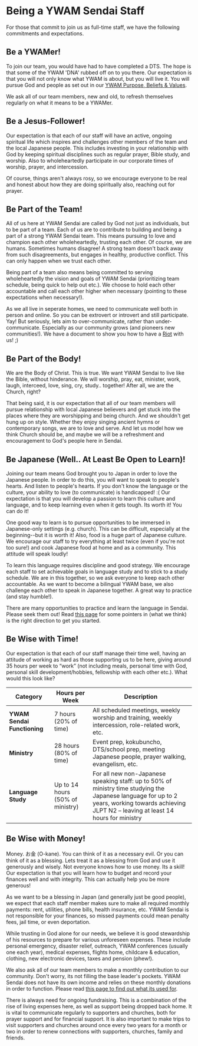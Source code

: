 # Being a YWAM Sendai Staff

For those that commit to join us as full-time staff, we have the following commitments and expectations.

## Be a YWAMer!

To join our team, you would have had to have completed a DTS. The hope is that some of the YWAM 'DNA' rubbed off on to you there. Our expectation is that you will not only know what YWAM is about, but you will live it. You will pursue God and people as set out in our [YWAM Purpose, Beliefs & Values](values.md).

We ask all of our team members, new and old, to refresh themselves regularly on what it means to be a YWAMer.

## Be a Jesus-Follower!

Our expectation is that each of our staff will have an active, ongoing spiritual life which inspires and challenges other members of the team and the local Japanese people. This includes investing in your relationship with God by keeping spiritual disciplines such as regular prayer, Bible study, and worship. Also to wholeheartedly participate in our corporate times of worship, prayer, and intercession.

Of course, things aren't always rosy, so we encourage everyone to be real and honest about how they are doing spiritually also, reaching out for prayer.

## Be Part of the Team!

All of us here at YWAM Sendai are called by God not just as individuals, but to be part of a team. Each of us are to contribute to building and being a part of a strong YWAM Sendai team. This means pursuing to love and champion each other wholeheartedly, trusting each other. Of course, we are humans. Sometimes humans disagree! A strong team doesn't back away from such disagreements, but engages in healthy, productive conflict. This can only happen when we trust each other.

Being part of a team also means being committed to serving wholeheartedly the vision and goals of YWAM Sendai (prioritizing team schedule, being quick to help out etc.). We choose to hold each other accountable and call each other higher when necessary (pointing to these expectations when necessary!).

As we all live in seperate homes, we need to communicate well both in person and online. So you can be extrovert or introvert and still participate. Yay! But seriously, lets aim to over-communicate, rather than under-communicate. Especially as our community grows (and pioneers new communities!). We have a document to show you how to have a [Riot](tools.md) with us! ;)

## Be Part of the Body!

We are the Body of Christ. This is true. We want YWAM Sendai to live like the Bible, without hinderance. We will worship, pray, eat, minister, work, laugh, interceed, love, sing, cry, study.. together! After all, we are the Church, right?

That being said, it is our expectation that all of our team members will pursue relationship with local Japanese believers and get stuck into the places where they are worshipping and being church. And we shouldn't get hung up on style. Whether they enjoy singing ancient hymns or contemporary songs, we are to love and serve. And let us model how we think Church should be, and maybe we will be a refreshment and encouragement to God's people here in Sendai.

## Be Japanese (Well.. At Least Be Open to Learn)!

Joining our team means God brought you to Japan in order to love the Japanese people. In order to do this, you will want to speak to people's hearts. And listen to people's hearts. If you don't know the language or the culture, your ability to love (to communicate) is handicapped! :( Our expectation is that you will develop a passion to learn this culture and language, and to keep learning even when it gets tough. Its worth it! You can do it! 

One good way to learn is to pursue opportunities to be immersed in Japanese-only settings (e.g. church). This can be difficult, especially at the beginning--but it is worth it! Also, food is a huge part of Japanese culture. We encourage our staff to try everything at least twice (even if you're not too sure!) and cook Japanese food at home and as a community. This attitude will speak loudly!

To learn this language requires discipline and good strategy. We encourage each staff to set achievable goals in language study and to stick to a study schedule. We are in this together, so we ask everyone to keep each other accountable. As we want to become a bilingual YWAM base, we also challenge each other to speak in Japanese together. A great way to practice (and stay humble!).

There are many opportunities to practice and learn the language in Sendai. Please seek them out! Read [this page](lifeinjapan/language.md) for some pointers in (what we think) is the right direction to get you started.

## Be Wise with Time!

Our expectation is that each of our staff manage their time well, having an attitude of working as hard as those supporting us to be here, giving around 35 hours per week to “work” (not including meals, personal time with God, personal skill development/hobbies, fellowship with each other etc.). What would this look like?

Category | Hours per Week | Description
--------- | --------- | ---------
**YWAM Sendai Functioning** | 7 hours (20% of time) | All scheduled meetings, weekly worship and training, weekly intercession, role-related work, etc.
**Ministry** | 28 hours (80% of time) | Event prep, kokubuncho, DTS/school prep, meeting Japanese people, prayer walking, evangelism, etc.
**Language Study** | Up to 14 hours (50% of ministry) | For all new non-Japanese speaking staff: up to 50% of ministry time studying the Japanese language for up to 2 years, working towards achieving JLPT N2 – leaving at least 14 hours for ministry

## Be Wise with Money!

Money. お金 (O-kane). You can think of it as a necessary evil. Or you can think of it as a blessing. Lets treat it as a blessing from God and use it generously and wisely. Not everyone knows how to use money. Its a skill! Our expectation is that you will learn how to budget and record your finances well and with integrity. This can actually help you be more generous!

As we want to be a blessing in Japan (and generally just be good people), we expect that each staff member makes sure to make all required monthly payments: rent, utilities, phone bills, health insurance, etc. YWAM Sendai is not responsible for your finances, so missed payments could mean penalty fees, jail time, or even deportation.

While trusting in God alone for our needs, we believe it is good stewardship of his resources to prepare for various unforeseen expenses. These include personal emergency, disaster relief, outreach, YWAM conferences (usually one each year), medical expenses, flights home, childcare & education, clothing, new electronic devices, taxes and pension (phew!). 

We also ask all of our team members to make a monthly contribution to our community. Don't worry, its not filling the base leader's pockets. YWAM Sendai does not have its own income and relies on these monthly donations in order to function. Please read [this page to find out what its used for](finances.md). 

There is always need for ongoing fundraising. This is a combination of the rise of living expenses here, as well as support being dropped back home. It is vital to communicate regularly to supporters and churches, both for prayer support and for financial support. It is also important to make trips to visit supporters and churches around once every two years for a month or two in order to renew connections with supporters, churches, family and friends.
